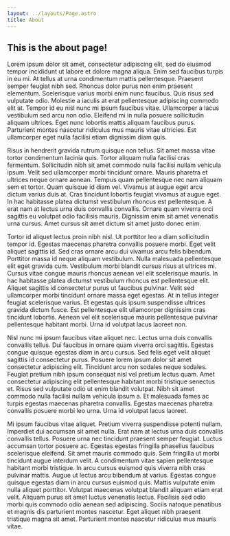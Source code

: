 ```yaml
---
layout: ../layouts/Page.astro
title: About
---
```


## This is the about page!

Lorem ipsum dolor sit amet, consectetur adipiscing elit, sed do eiusmod tempor incididunt ut labore et dolore magna aliqua. Enim sed faucibus turpis in eu mi. At tellus at urna condimentum mattis pellentesque. Praesent semper feugiat nibh sed. Rhoncus dolor purus non enim praesent elementum. Scelerisque varius morbi enim nunc faucibus. Quis risus sed vulputate odio. Molestie a iaculis at erat pellentesque adipiscing commodo elit at. Tempor id eu nisl nunc mi ipsum faucibus vitae. Ullamcorper a lacus vestibulum sed arcu non odio. Eleifend mi in nulla posuere sollicitudin aliquam ultrices. Eget nunc lobortis mattis aliquam faucibus purus. Parturient montes nascetur ridiculus mus mauris vitae ultricies. Est ullamcorper eget nulla facilisi etiam dignissim diam quis.

Risus in hendrerit gravida rutrum quisque non tellus. Sit amet massa vitae tortor condimentum lacinia quis. Tortor aliquam nulla facilisi cras fermentum. Sollicitudin nibh sit amet commodo nulla facilisi nullam vehicula ipsum. Velit sed ullamcorper morbi tincidunt ornare. Mauris pharetra et ultrices neque ornare aenean. Tempus quam pellentesque nec nam aliquam sem et tortor. Quam quisque id diam vel. Vivamus at augue eget arcu dictum varius duis at. Cras tincidunt lobortis feugiat vivamus at augue eget. In hac habitasse platea dictumst vestibulum rhoncus est pellentesque. A erat nam at lectus urna duis convallis convallis. Ornare quam viverra orci sagittis eu volutpat odio facilisis mauris. Dignissim enim sit amet venenatis urna cursus. Amet cursus sit amet dictum sit amet justo donec enim.

Tortor id aliquet lectus proin nibh nisl. Ut porttitor leo a diam sollicitudin tempor id. Egestas maecenas pharetra convallis posuere morbi. Eget velit aliquet sagittis id. Sed cras ornare arcu dui vivamus arcu felis bibendum. Porttitor massa id neque aliquam vestibulum. Nulla malesuada pellentesque elit eget gravida cum. Vestibulum morbi blandit cursus risus at ultrices mi. Cursus vitae congue mauris rhoncus aenean vel elit scelerisque mauris. In hac habitasse platea dictumst vestibulum rhoncus est pellentesque elit. Aliquet sagittis id consectetur purus ut faucibus pulvinar. Velit sed ullamcorper morbi tincidunt ornare massa eget egestas. At in tellus integer feugiat scelerisque varius. Et egestas quis ipsum suspendisse ultrices gravida dictum fusce. Est pellentesque elit ullamcorper dignissim cras tincidunt lobortis. Aenean vel elit scelerisque mauris pellentesque pulvinar pellentesque habitant morbi. Urna id volutpat lacus laoreet non.

Nisl nunc mi ipsum faucibus vitae aliquet nec. Lectus urna duis convallis convallis tellus. Dui faucibus in ornare quam viverra orci sagittis. Egestas congue quisque egestas diam in arcu cursus. Sed felis eget velit aliquet sagittis id consectetur purus. Posuere lorem ipsum dolor sit amet consectetur adipiscing elit. Tincidunt arcu non sodales neque sodales. Feugiat pretium nibh ipsum consequat nisl vel pretium lectus quam. Amet consectetur adipiscing elit pellentesque habitant morbi tristique senectus et. Risus sed vulputate odio ut enim blandit volutpat. Nibh sit amet commodo nulla facilisi nullam vehicula ipsum a. Et malesuada fames ac turpis egestas maecenas pharetra convallis. Egestas maecenas pharetra convallis posuere morbi leo urna. Urna id volutpat lacus laoreet.

Mi ipsum faucibus vitae aliquet. Pretium viverra suspendisse potenti nullam. Imperdiet dui accumsan sit amet nulla. Erat nam at lectus urna duis convallis convallis tellus. Posuere urna nec tincidunt praesent semper feugiat. Luctus accumsan tortor posuere ac. Egestas egestas fringilla phasellus faucibus scelerisque eleifend. Sit amet mauris commodo quis. Sem fringilla ut morbi tincidunt augue interdum velit. A condimentum vitae sapien pellentesque habitant morbi tristique. In arcu cursus euismod quis viverra nibh cras pulvinar mattis. Augue ut lectus arcu bibendum at varius. Egestas congue quisque egestas diam in arcu cursus euismod quis. Mattis vulputate enim nulla aliquet porttitor. Volutpat maecenas volutpat blandit aliquam etiam erat velit. Aliquam purus sit amet luctus venenatis lectus. Facilisis sed odio morbi quis commodo odio aenean sed adipiscing. Sociis natoque penatibus et magnis dis parturient montes nascetur. Eget aliquet nibh praesent tristique magna sit amet. Parturient montes nascetur ridiculus mus mauris vitae.